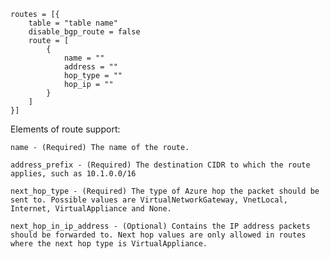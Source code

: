 ```
routes = [{
    table = "table name"
    disable_bgp_route = false
    route = [
        {
            name = ""
            address = ""
            hop_type = ""
            hop_ip = ""
        }
    ]
}]
```

Elements of route support:

    name - (Required) The name of the route.

    address_prefix - (Required) The destination CIDR to which the route applies, such as 10.1.0.0/16

    next_hop_type - (Required) The type of Azure hop the packet should be sent to. Possible values are VirtualNetworkGateway, VnetLocal, Internet, VirtualAppliance and None.

    next_hop_in_ip_address - (Optional) Contains the IP address packets should be forwarded to. Next hop values are only allowed in routes where the next hop type is VirtualAppliance.
